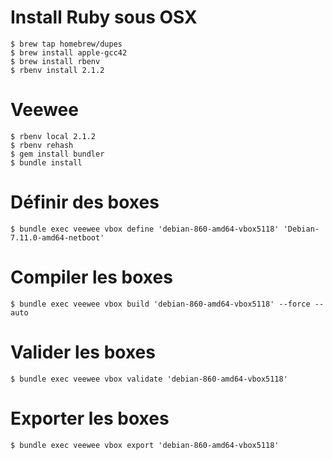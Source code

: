 # Install Ruby sous OSX
    $ brew tap homebrew/dupes
    $ brew install apple-gcc42
    $ brew install rbenv
    $ rbenv install 2.1.2

# Veewee
    $ rbenv local 2.1.2
    $ rbenv rehash
    $ gem install bundler
    $ bundle install

# Définir des boxes
    $ bundle exec veewee vbox define 'debian-860-amd64-vbox5118' 'Debian-7.11.0-amd64-netboot'

# Compiler les boxes
    $ bundle exec veewee vbox build 'debian-860-amd64-vbox5118' --force --auto

# Valider les boxes
    $ bundle exec veewee vbox validate 'debian-860-amd64-vbox5118'

# Exporter les boxes
    $ bundle exec veewee vbox export 'debian-860-amd64-vbox5118'
